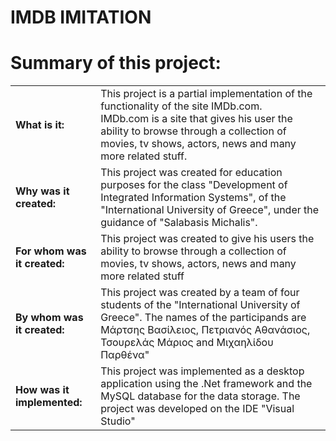 # IMDB IMITATION
<h1>Summary of this project:</h1>
<table>
  <tr>
    <td><b>What is it:</b></td>
    <td>This project is a partial implementation of the functionality of the site IMDb.com.<br>
      IMDb.com is a site that gives his user the ability to browse through a collection of movies, tv shows, actors, news and many more related stuff.</td>
  </tr>
  <tr>
    <td><b>Why was it created:</b></td>
    <td>This project was created for education purposes for the class "Development of Integrated Information Systems", of the "International University of Greece", under the guidance of "Salabasis Michalis".</td>
  </tr>
  <tr>
    <td><b/>For whom was it created:<b></td>
    <td>This project was created to give his users the ability to browse through a collection of movies, tv shows, actors, news and many more related stuff</td>
  </tr>
  <tr>
    <td><b/>By whom was it created:<b></td>
    <td>This project was created by a team of four students of the "International University of Greece". The names of the participands are Μάρτσης Βασίλειος, Πετριανός Αθανάσιος, Τσουρελάς Μάριος and Μιχαηλίδου Παρθένα"</td>
  </tr>
  <tr>
    <td><b>How was it implemented:</b></td>
    <td>This project was implemented as a desktop application using the .Net framework and the MySQL database for the data storage. The project was developed on the IDE "Visual Studio"</td>
  </tr>
</table>
